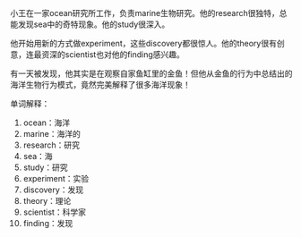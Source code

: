 小王在一家ocean研究所工作，负责marine生物研究。他的research很独特，总能发现sea中的奇特现象。他的study很深入。

他开始用新的方式做experiment，这些discovery都很惊人。他的theory很有创意，连最资深的scientist也对他的finding感兴趣。

有一天被发现，他其实是在观察自家鱼缸里的金鱼！但他从金鱼的行为中总结出的海洋生物行为模式，竟然完美解释了很多海洋现象！

单词解释：
1. ocean：海洋
2. marine：海洋的
3. research：研究
4. sea：海
5. study：研究
6. experiment：实验
7. discovery：发现
8. theory：理论
9. scientist：科学家
10. finding：发现 